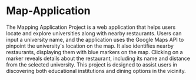 # Map-Application

The Mapping Application Project is a web application that helps users locate and explore universities along with nearby restaurants. Users can input a university name, and the application uses the Google Maps API to pinpoint the university's location on the map. It also identifies nearby restaurants, displaying them with blue markers on the map. Clicking on a marker reveals details about the restaurant, including its name and distance from the selected university. This project is designed to assist users in discovering both educational institutions and dining options in the vicinity.
